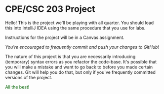 # CPE/CSC 203 Project

Hello! This is the project we'll be playing with all quarter.
You should load this into IntelliJ IDEA using the same procedure
that you use for labs. 

Instructions for the project will be in a Canvas assignment.

_You're encouraged to frequently commit and push your changes
to GitHub!_

The nature of this project is that you are necessarily introducing
(temporary) syntax errors as you refactor the code-base. It's possible
that you will make a mistake and want to go back to before you made
certain changes. Git will help you do that, but only if you've 
frequently committed versions of the project.

<div style="color: darkgreen;">All the best!</div>
